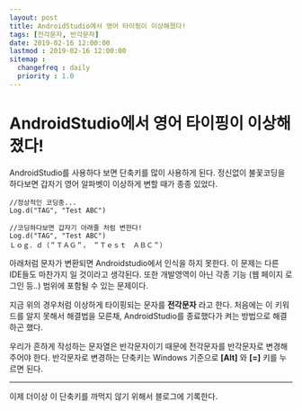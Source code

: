 ```yaml
---
layout: post
title: AndroidStudio에서 영어 타이핑이 이상해졌다!
tags: [전각문자, 반각문자]
date: 2019-02-16 12:00:00
lastmod : 2019-02-16 12:00:00
sitemap :
  changefreq : daily
  priority : 1.0
---
```


# AndroidStudio에서 영어 타이핑이 이상해졌다!
AndroidStudio를 사용하다 보면 단축키를 많이 사용하게 된다.
정신없이 불꽃코딩을 하다보면 갑자기 영어 알파벳이 이상하게 변할 때가 종종 있었다.

    //정상적인 코딩중...
    Log.d("TAG", "Test ABC")

    //코딩하다보면 갑자기 아래줄 처럼 변한다!
    Log.d("TAG", "Test ABC")
    Ｌｏｇ．ｄ（＂ＴＡＧ＂，　＂Ｔｅｓｔ　ＡＢＣ＂）

아래처럼 문자가 변환되면 Androidstudio에서 인식을 하지 못한다. 이 문제는 다른 IDE들도 마찬가지 일 것이라고 생각된다. 또한 개발영역이 아닌 각종 기능 (웹 페이지 로그인 등..) 범위에 포함될 수 있는 문제이다.

지금 위의 경우처럼 이상하게 타이핑되는 문자를 **전각문자** 라고 한다. 처음에는 이 키워드를 알지 못해서 해결법을 모른채, AndroidStudio를 종료했다가 켜는 방법으로 해결하곤 했다.

우리가 흔하게 작성하는 문자열은 반각문자이기 때문에 전각문자를 반각문자로 변경해주어야 한다. 반각문자로 변경하는 단축키는 Windows 기준으로 **[Alt]** 와 **[=]** 키를 누르면 된다.

---

이제 더이상 이 단축키를 까먹지 않기 위해서 블로그에 기록한다.
